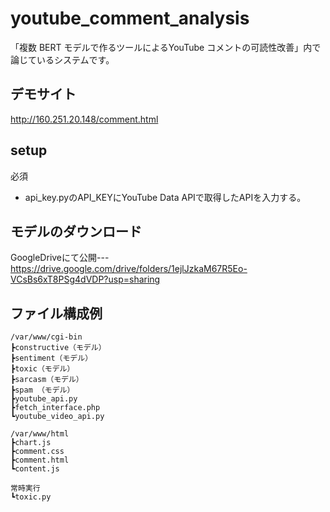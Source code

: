 # youtube_comment_analysis
「複数 BERT モデルで作るツールによるYouTube コメントの可読性改善」内で論じているシステムです。

## デモサイト
http://160.251.20.148/comment.html

## setup
必須
* api_key.pyのAPI_KEYにYouTube Data APIで取得したAPIを入力する。

## モデルのダウンロード
GoogleDriveにて公開---https://drive.google.com/drive/folders/1ejlJzkaM67R5Eo-VCsBs6xT8PSg4dVDP?usp=sharing

## ファイル構成例
```
/var/www/cgi-bin
┣constructive（モデル）
┣sentiment（モデル）
┣toxic（モデル）
┣sarcasm（モデル）
┣spam （モデル）
┣youtube_api.py
┣fetch_interface.php
┗youtube_video_api.py

/var/www/html
┣chart.js
┣comment.css
┣comment.html
┗content.js

常時実行
┗toxic.py
```
